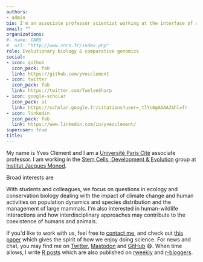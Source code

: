 ```yaml
---
authors:
- admin
bio: I'm an associate professor scientist working at the interface of animal ecology, statistical modeling and social sciences.
email: ""
organizations:
#- name: CNRS
#  url: "http://www.cnrs.fr/index.php"
role: Evolutionary biology & comparative genomics
social:
- icon: github
  icon_pack: fab
  link: https://github.com/yvesclement
- icon: twitter
  icon_pack: fab
  link: https://twitter.com/TwelveSharp
- icon: google-scholar
  icon_pack: ai
  link: https://scholar.google.fr/citations?user=_tlYc0gAAAAJ&hl=fr
- icon: linkedin
  icon_pack: fab
  link: https://www.linkedin.com/in/yvesclement/
superuser: true
title: 
---
```


My name is Yves Clément and I am a [Université Paris Cité](https://u-paris.fr/) associate professor. I am working in the [Stem Cells, Development & Evolution](https://stemdevevo.wordpress.com/) group at [Institut Jacques Monod](https://www.ijm.fr/).

Broad interests are

With students and colleagues, we focus on questions in ecology and conservation biology dealing with the impact of climate 
change and human activities on population dynamics and species distribution and the management 
of large mammals. I'm also interested in human-wildlife interactions and how interdisciplinary 
approaches may contribute to the coexistence of humans and animals.

If you'd like to work with us, feel free to [contact me](mailto:olivier.gimenez@cefe.cnrs.fr), and check out [this paper](/pubs/boulet-publi2012AnCons.pdf) which gives the spirit of how we enjoy doing science. For news and chat, you may find me on [Twitter](https://twitter.com/oaggimenez), <a rel="me" href="https://bayes.club/@oaggimenez">Mastodon</a> and [GitHub](https://github.com/oliviergimenez) :smile:. When time allows, I write [R posts](https://oliviergimenez.github.io/blog/) which are also published on [rweekly](https://rweekly.org) and [r-bloggers](https://www.r-bloggers.com/). 
